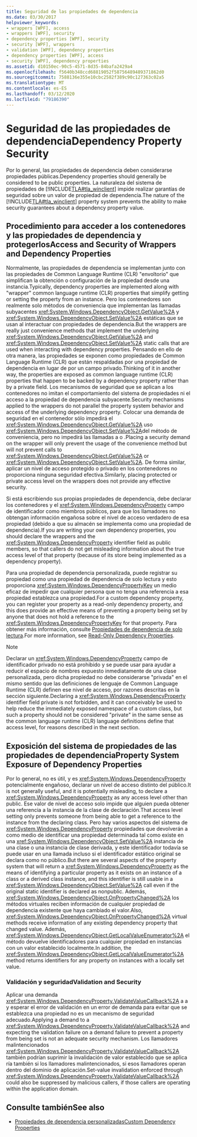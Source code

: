 ```yaml
---
title: Seguridad de las propiedades de dependencia
ms.date: 03/30/2017
helpviewer_keywords:
- wrappers [WPF], access
- wrappers [WPF], security
- dependency properties [WPF], security
- security [WPF], wrappers
- validation [WPF], dependency properties
- dependency properties [WPF], access
- security [WPF], dependency properties
ms.assetid: d10150ec-90c5-4571-8d35-84bafa2429a4
ms.openlocfilehash: f5640b348ccd68819052f58756489489371862d0
ms.sourcegitcommit: 7588136e355e10cbc2582f389c90c127363c02a5
ms.translationtype: MT
ms.contentlocale: es-ES
ms.lasthandoff: 03/12/2020
ms.locfileid: "79186390"
---
```

# <a name="dependency-property-security"></a><span data-ttu-id="0df0a-102">Seguridad de las propiedades de dependencia</span><span class="sxs-lookup"><span data-stu-id="0df0a-102">Dependency Property Security</span></span>
<span data-ttu-id="0df0a-103">Por lo general, las propiedades de dependencia deben considerarse propiedades públicas.</span><span class="sxs-lookup"><span data-stu-id="0df0a-103">Dependency properties should generally be considered to be public properties.</span></span> <span data-ttu-id="0df0a-104">La naturaleza del sistema de propiedades de [!INCLUDE[TLA#tla_winclient](../../../../includes/tlasharptla-winclient-md.md)] impide realizar garantías de seguridad sobre un valor de propiedad de dependencia.</span><span class="sxs-lookup"><span data-stu-id="0df0a-104">The nature of the [!INCLUDE[TLA#tla_winclient](../../../../includes/tlasharptla-winclient-md.md)] property system prevents the ability to make security guarantees about a dependency property value.</span></span>  

<a name="AccessSecurity"></a>
## <a name="access-and-security-of-wrappers-and-dependency-properties"></a><span data-ttu-id="0df0a-105">Procedimiento para acceder a los contenedores y las propiedades de dependencia y protegerlos</span><span class="sxs-lookup"><span data-stu-id="0df0a-105">Access and Security of Wrappers and Dependency Properties</span></span>  
 <span data-ttu-id="0df0a-106">Normalmente, las propiedades de dependencia se implementan junto con las propiedades de Common Language Runtime (CLR) "envoltorio" que simplifican la obtención o configuración de la propiedad desde una instancia.</span><span class="sxs-lookup"><span data-stu-id="0df0a-106">Typically, dependency properties are implemented along with "wrapper" common language runtime (CLR) properties that simplify getting or setting the property from an instance.</span></span> <span data-ttu-id="0df0a-107">Pero los contenedores son realmente solo métodos de conveniencia que implementan las llamadas subyacentes <xref:System.Windows.DependencyObject.GetValue%2A> y <xref:System.Windows.DependencyObject.SetValue%2A> estáticas que se usan al interactuar con propiedades de dependencia.</span><span class="sxs-lookup"><span data-stu-id="0df0a-107">But the wrappers are really just convenience methods that implement the underlying <xref:System.Windows.DependencyObject.GetValue%2A> and <xref:System.Windows.DependencyObject.SetValue%2A> static calls that are used when interacting with dependency properties.</span></span> <span data-ttu-id="0df0a-108">Pensando en ello de otra manera, las propiedades se exponen como propiedades de Common Language Runtime (CLR) que están respaldadas por una propiedad de dependencia en lugar de por un campo privado.</span><span class="sxs-lookup"><span data-stu-id="0df0a-108">Thinking of it in another way, the properties are exposed as common language runtime (CLR) properties that happen to be backed by a dependency property rather than by a private field.</span></span> <span data-ttu-id="0df0a-109">Los mecanismos de seguridad que se aplican a los contenedores no imitan el comportamiento del sistema de propiedades ni el acceso a la propiedad de dependencia subyacente.</span><span class="sxs-lookup"><span data-stu-id="0df0a-109">Security mechanisms applied to the wrappers do not parallel the property system behavior and access of the underlying dependency property.</span></span> <span data-ttu-id="0df0a-110">Colocar una demanda de seguridad en el contenedor sólo impedirá el <xref:System.Windows.DependencyObject.GetValue%2A> uso <xref:System.Windows.DependencyObject.SetValue%2A>del método de conveniencia, pero no impedirá las llamadas a o .</span><span class="sxs-lookup"><span data-stu-id="0df0a-110">Placing a security demand on the wrapper will only prevent the usage of the convenience method but will not prevent calls to <xref:System.Windows.DependencyObject.GetValue%2A> or <xref:System.Windows.DependencyObject.SetValue%2A>.</span></span> <span data-ttu-id="0df0a-111">De forma similar, aplicar un nivel de acceso protegido o privado en los contenedores no proporciona ninguna seguridad efectiva.</span><span class="sxs-lookup"><span data-stu-id="0df0a-111">Similarly, placing protected or private access level on the wrappers does not provide any effective security.</span></span>  
  
 <span data-ttu-id="0df0a-112">Si está escribiendo sus propias propiedades de dependencia, debe declarar los contenedores y el <xref:System.Windows.DependencyProperty> campo de identificador como miembros públicos, para que los llamadores no obtengan información engañosa sobre el nivel de acceso verdadero de esa propiedad (debido a que su almacén se implementa como una propiedad de dependencia).</span><span class="sxs-lookup"><span data-stu-id="0df0a-112">If you are writing your own dependency properties, you should declare the wrappers and the <xref:System.Windows.DependencyProperty> identifier field as public members, so that callers do not get misleading information about the true access level of that property (because of its store being implemented as a dependency property).</span></span>  
  
 <span data-ttu-id="0df0a-113">Para una propiedad de dependencia personalizada, puede registrar su propiedad como una propiedad de dependencia de solo lectura y esto proporciona <xref:System.Windows.DependencyPropertyKey> un medio eficaz de impedir que cualquier persona que no tenga una referencia a esa propiedad establezca una propiedad.</span><span class="sxs-lookup"><span data-stu-id="0df0a-113">For a custom dependency property, you can register your property as a read-only dependency property, and this does provide an effective means of preventing a property being set by anyone that does not hold a reference to the <xref:System.Windows.DependencyPropertyKey> for that property.</span></span> <span data-ttu-id="0df0a-114">Para obtener más información, consulte [Propiedades de dependencia de solo lectura](read-only-dependency-properties.md).</span><span class="sxs-lookup"><span data-stu-id="0df0a-114">For more information, see [Read-Only Dependency Properties](read-only-dependency-properties.md).</span></span>  
  
> [!NOTE]
> <span data-ttu-id="0df0a-115">Declarar un <xref:System.Windows.DependencyProperty> campo de identificador privado no está prohibido y se puede usar para ayudar a reducir el espacio de nombres expuesto inmediatamente de una clase personalizada, pero dicha propiedad no debe considerarse "privada" en el mismo sentido que las definiciones de lenguaje de Common Language Runtime (CLR) definen ese nivel de acceso, por razones descritas en la sección siguiente.</span><span class="sxs-lookup"><span data-stu-id="0df0a-115">Declaring a <xref:System.Windows.DependencyProperty> identifier field private is not forbidden, and it can conceivably be used to help reduce the immediately exposed namespace of a custom class, but such a property should not be considered "private" in the same sense as the common language runtime (CLR) language definitions define that access level, for reasons described in the next section.</span></span>  
  
<a name="PropertySystemExposure"></a>
## <a name="property-system-exposure-of-dependency-properties"></a><span data-ttu-id="0df0a-116">Exposición del sistema de propiedades de las propiedades de dependencia</span><span class="sxs-lookup"><span data-stu-id="0df0a-116">Property System Exposure of Dependency Properties</span></span>  
 <span data-ttu-id="0df0a-117">Por lo general, no es útil, y es <xref:System.Windows.DependencyProperty> potencialmente engañoso, declarar un nivel de acceso distinto del público.</span><span class="sxs-lookup"><span data-stu-id="0df0a-117">It is not generally useful, and it is potentially misleading, to declare a <xref:System.Windows.DependencyProperty> as any access level other than public.</span></span> <span data-ttu-id="0df0a-118">Ese valor de nivel de acceso solo impide que alguien pueda obtener una referencia a la instancia de la clase de declaración.</span><span class="sxs-lookup"><span data-stu-id="0df0a-118">That access level setting only prevents someone from being able to get a reference to the instance from the declaring class.</span></span> <span data-ttu-id="0df0a-119">Pero hay varios aspectos del sistema de <xref:System.Windows.DependencyProperty> propiedades que devolverán a como medio de identificar una propiedad determinada tal como existe en una <xref:System.Windows.DependencyObject.SetValue%2A> instancia de una clase o una instancia de clase derivada, y este identificador todavía se puede usar en una llamada incluso si el identificador estático original se declara como no público.</span><span class="sxs-lookup"><span data-stu-id="0df0a-119">But there are several aspects of the property system that will return a <xref:System.Windows.DependencyProperty> as the means of identifying a particular property as it exists on an instance of a class or a derived class instance, and this identifier is still usable in a <xref:System.Windows.DependencyObject.SetValue%2A> call even if the original static identifier is declared as nonpublic.</span></span> <span data-ttu-id="0df0a-120">Además, <xref:System.Windows.DependencyObject.OnPropertyChanged%2A> los métodos virtuales reciben información de cualquier propiedad de dependencia existente que haya cambiado el valor.</span><span class="sxs-lookup"><span data-stu-id="0df0a-120">Also, <xref:System.Windows.DependencyObject.OnPropertyChanged%2A> virtual methods receive information of any existing dependency property that changed value.</span></span> <span data-ttu-id="0df0a-121">Además, <xref:System.Windows.DependencyObject.GetLocalValueEnumerator%2A> el método devuelve identificadores para cualquier propiedad en instancias con un valor establecido localmente.</span><span class="sxs-lookup"><span data-stu-id="0df0a-121">In addition, the <xref:System.Windows.DependencyObject.GetLocalValueEnumerator%2A> method returns identifiers for any property on instances with a locally set value.</span></span>  
  
### <a name="validation-and-security"></a><span data-ttu-id="0df0a-122">Validación y seguridad</span><span class="sxs-lookup"><span data-stu-id="0df0a-122">Validation and Security</span></span>  
 <span data-ttu-id="0df0a-123">Aplicar una demanda <xref:System.Windows.DependencyProperty.ValidateValueCallback%2A> a a y esperar el error de validación en un error de demanda para evitar que se establezca una propiedad no es un mecanismo de seguridad adecuado.</span><span class="sxs-lookup"><span data-stu-id="0df0a-123">Applying a demand to a <xref:System.Windows.DependencyProperty.ValidateValueCallback%2A> and expecting the validation failure on a demand failure to prevent a property from being set is not an adequate security mechanism.</span></span> <span data-ttu-id="0df0a-124">Los llamadores malintencionados <xref:System.Windows.DependencyProperty.ValidateValueCallback%2A> también podrían suprimir la invalidación de valor establecido que se aplica ría también si los llamadores malintencionados, si esos llamadores operan dentro del dominio de aplicación.</span><span class="sxs-lookup"><span data-stu-id="0df0a-124">Set-value invalidation enforced through <xref:System.Windows.DependencyProperty.ValidateValueCallback%2A> could also be suppressed by malicious callers, if those callers are operating within the application domain.</span></span>  
  
## <a name="see-also"></a><span data-ttu-id="0df0a-125">Consulte también</span><span class="sxs-lookup"><span data-stu-id="0df0a-125">See also</span></span>

- [<span data-ttu-id="0df0a-126">Propiedades de dependencia personalizadas</span><span class="sxs-lookup"><span data-stu-id="0df0a-126">Custom Dependency Properties</span></span>](custom-dependency-properties.md)

